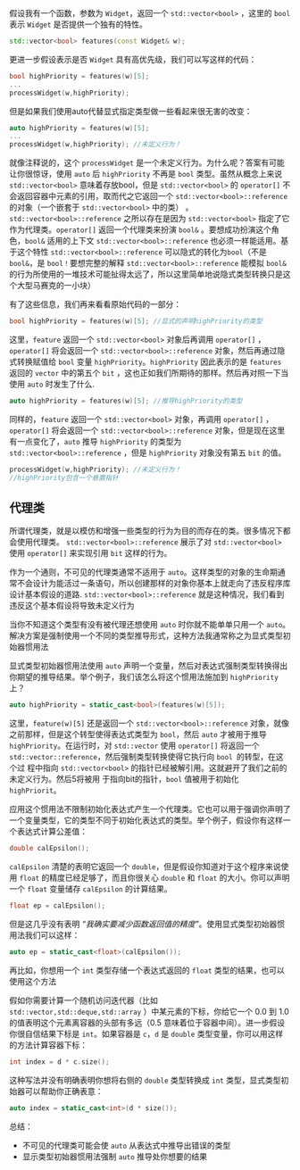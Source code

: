 假设我有一个函数，参数为 `Widget`，返回一个 `std::vector<bool>` ，这⾥的 `bool` 表⽰ `Widget` 是否提供⼀个独有的特性。

```cpp
std::vector<bool> features(const Widget& w);
```

更进⼀步假设表⽰是否 `Widget` 具有⾼优先级，我们可以写这样的代码：

```cpp
bool highPriority = features(w)[5];
...
processWidget(w,highPriority);
```

但是如果我们使⽤auto代替显式指定类型做⼀些看起来很⽆害的改变：

```cpp
auto highPriority = features(w)[5];
...
processWidget(w,highPriority); //未定义⾏为！
```

就像注释说的，这个 `processWidget` 是⼀个未定义⾏为。为什么呢？答案有可能让你很惊讶，使⽤ `auto` 后 `highPriority` 不再是 `bool` 类型。虽然从概念上来说 `std::vector<bool>` 意味着存放bool，但是 `std::vector<bool>` 的 `operator[]` 不会返回容器中元素的引⽤，取而代之它返回⼀个 `std::vector<bool>::reference` 的对象（⼀个嵌套于 `std::vector<bool>` 中的类） 。`std::vector<bool>::reference` 之所以存在是因为 `std::vector<bool>` 指定了它作为代理类。`operator[]` 返回⼀个代理类来扮演 `bool&` 。要想成功扮演这个⻆⾊，`bool&` 适⽤的上下⽂ `std::vector<bool>::reference` 也必须⼀样能适⽤。基于这个特性 `std::vector<bool>::reference` 可以隐式的转化为`bool`（不是 `bool&`，是 `bool！`要想完整的解释 `std::vector<bool>::reference` 能模拟 `bool&` 的⾏为所使⽤的⼀堆技术可能扯得太远了，所以这⾥简单地说隐式类型转换只是这个⼤型⻢赛克的⼀小块）

有了这些信息，我们再来看看原始代码的⼀部分：

```cpp
bool highPriority = features(w)[5]; //显式的声明highPriority的类型
```

这⾥，`feature` 返回⼀个 `std::vector<bool>` 对象后再调⽤ `operator[]` ，` operator[]` 将会返回⼀个 `std::vector<bool>::reference` 对象，然后再通过隐式转换赋值给 `bool` 变量 `highPriority`。`highPriority` 因此表⽰的是 `features` 返回的 `vector` 中的第五个 `bit` ，这也正如我们所期待的那样。然后再对照⼀下当使⽤ `auto` 时发⽣了什么.

```cpp
auto highPriority = features(w)[5]; //推导highPriority的类型
```

同样的，`feature` 返回⼀个 `std::vector<bool>` 对象，再调⽤ `operator[]` ， `operator[]` 将会返回⼀个 `std::vector<bool>::reference` 对象，但是现在这⾥有⼀点变化了，`auto` 推导 `highPriority` 的类型为 `std::vector<bool>::reference` ，但是 `highPriority` 对象没有第五 `bit` 的值。

```cpp
processWidget(w,highPriority); //未定义⾏为！
//highPriority包含⼀个悬置指针
```

## 代理类

所谓代理类，就是以模仿和增强一些类型的行为为目的而存在的类。很多情况下都会使用代理类。 `std::vector<bool>::reference` 展⽰了对 `std::vector<bool>` 使⽤ `operator[]` 来实现引⽤ `bit` 这样的⾏为。

作为⼀个通则，不可⻅的代理类通常不适⽤于 `auto`。这样类型的对象的⽣命期通常不会设计为能活过⼀条语句，所以创建那样的对象你基本上就走向了违反程序库设计基本假设的道路. `std::vector<bool>::reference`  就是这种情况，我们看到违反这个基本假设将导致未定义⾏为

当你不知道这个类型有没有被代理还想使⽤ `auto` 时你就不能单单只⽤⼀个 `auto`。解决⽅案是强制使⽤⼀个不同的类型推导形式，这种⽅法我通常称之为显式类型初始器惯⽤法

显式类型初始器惯⽤法使⽤ `auto` 声明⼀个变量，然后对表达式强制类型转换得出你期望的推导结果。举个例⼦，我们该怎么将这个惯⽤法施加到 `highPriority` 上？

```cpp
auto highPriority = static_cast<bool>(features(w)[5]);
```

这⾥，`feature(w)[5]` 还是返回⼀个 `std::vector<bool>::reference` 对象，就像之前那样，但是这个转型使得表达式类型为 `bool`，然后 `auto` 才被⽤于推导 `highPriority`。在运⾏时，对 `std::vector` 使⽤ `operator[]` 将返回⼀个 `std::vector::reference`，然后强制类型转换使得它执⾏向 `bool `的转型，在这个过
程中指向 `std::vector<bool>` 的指针已经被解引⽤。这就避开了我们之前的未定义⾏为。然后5将被⽤
于指向bit的指针，`bool` 值被⽤于初始化 `highPriorit`。

应⽤这个惯⽤法不限制初始化表达式产⽣⼀个代理类。它也可以⽤于强调你声明了⼀个变量类型，它的类型不同于初始化表达式的类型。举个例⼦，假设你有这样⼀个表达式计算公差值：

```cpp
double calEpsilon();
```

`calEpsilon` 清楚的表明它返回⼀个 `double`，但是假设你知道对于这个程序来说使⽤ `float` 的精度已经⾜够了，而且你很关⼼ `double` 和 `float` 的⼤小。你可以声明⼀个 `float` 变量储存 `calEpsilon` 的计算结果。

```cpp
float ep = calEpsilon();
```

但是这⼏乎没有表明 *“我确实要减少函数返回值的精度”*。使⽤显式类型初始器惯⽤法我们可以这样：

```cpp
auto ep = static_cast<float>(calEpsilon());
```

再比如，你想用一个 `int` 类型存储一个表达式返回的 `float` 类型的结果，也可以使用这个方法

假如你需要计算⼀个随机访问迭代器（⽐如 `std::vector,std::deque,std::array` ）中某元素的下标，你给它⼀个 0.0 到 1.0 的值表明这个元素离容器的头部有多远（0.5 意味着位于容器中间）。进⼀步假设你很⾃信结果下标是 `int`。如果容器是 `c`，`d` 是 `double` 类型变量，你可以⽤这样的⽅法计算容器下标：

```cpp
int index = d * c.size();
```

这种写法并没有明确表明你想将右侧的 `double` 类型转换成 `int` 类型，显式类型初始器可以帮助你正确表意：

```cpp
auto index = static_cast<int>(d * size());
```

总结：
- 不可见的代理类可能会使 `auto` 从表达式中推导出错误的类型
- 显示类型初始器惯用法强制 `auto` 推导处你想要的结果

